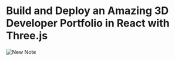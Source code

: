 # Build and Deploy an Amazing 3D Developer Portfolio in React with Three.js

![New Note](https://github.com/nitzynz/Portfolio/assets/30779767/8057b3aa-944d-4e22-a8fc-65bef9de556c)


